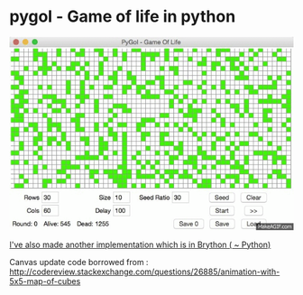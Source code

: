 # pygol - Game of life in python

![](https://github.com/ctengiz/pygol/blob/master/pygol.gif)

[I've also made another implementation which is in Brython ( ~ Python)](https://github.com/ctengiz/brautomata)

Canvas update code borrowed from : http://codereview.stackexchange.com/questions/26885/animation-with-5x5-map-of-cubes


